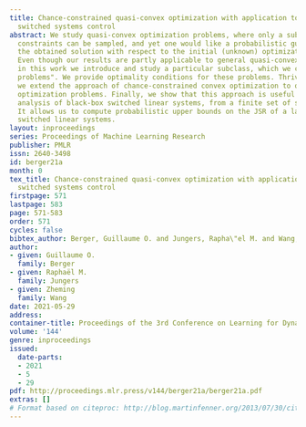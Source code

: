 ```yaml
---
title: Chance-constrained quasi-convex optimization with application to data-driven
  switched systems control
abstract: We study quasi-convex optimization problems, where only a subset of the
  constraints can be sampled, and yet one would like a probabilistic guarantee on
  the obtained solution with respect to the initial (unknown) optimization problem.
  Even though our results are partly applicable to general quasi-convex problems,
  in this work we introduce and study a particular subclass, which we call "quasi-linear
  problems". We provide optimality conditions for these problems. Thriving on this,
  we extend the approach of chance-constrained convex optimization to quasi-linear
  optimization problems. Finally, we show that this approach is useful for the stability
  analysis of black-box switched linear systems, from a finite set of sampled trajectories.
  It allows us to compute probabilistic upper bounds on the JSR of a large class of
  switched linear systems.
layout: inproceedings
series: Proceedings of Machine Learning Research
publisher: PMLR
issn: 2640-3498
id: berger21a
month: 0
tex_title: Chance-constrained quasi-convex optimization with application to data-driven
  switched systems control
firstpage: 571
lastpage: 583
page: 571-583
order: 571
cycles: false
bibtex_author: Berger, Guillaume O. and Jungers, Rapha\"el M. and Wang, Zheming
author:
- given: Guillaume O.
  family: Berger
- given: Raphaël M.
  family: Jungers
- given: Zheming
  family: Wang
date: 2021-05-29
address:
container-title: Proceedings of the 3rd Conference on Learning for Dynamics and Control
volume: '144'
genre: inproceedings
issued:
  date-parts:
  - 2021
  - 5
  - 29
pdf: http://proceedings.mlr.press/v144/berger21a/berger21a.pdf
extras: []
# Format based on citeproc: http://blog.martinfenner.org/2013/07/30/citeproc-yaml-for-bibliographies/
---
```

